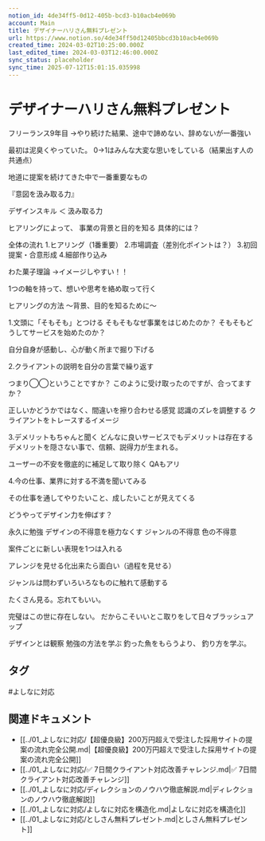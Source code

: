 ```yaml
---
notion_id: 4de34ff5-0d12-405b-bcd3-b10acb4e069b
account: Main
title: デザイナーハリさん無料プレゼント
url: https://www.notion.so/4de34ff50d12405bbcd3b10acb4e069b
created_time: 2024-03-02T10:25:00.000Z
last_edited_time: 2024-03-03T12:46:00.000Z
sync_status: placeholder
sync_time: 2025-07-12T15:01:15.035998
---
```

# デザイナーハリさん無料プレゼント

フリーランス9年目
→やり続けた結果、途中で諦めない、辞めないが一番強い

最初は泥臭くやっていた。
0→1はみんな大変な思いをしている（結果出す人の共通点）

地道に提案を続けてきた中で一番重要なもの

『意図を汲み取る力』

デザインスキル ＜ 汲み取る力

ヒアリングによって、
事業の背景と目的を知る
具体的には？

全体の流れ
1.ヒアリング（1番重要）
2.市場調査（差別化ポイントは？）
3.初回提案・合意形成
4.細部作り込み

わた菓子理論
→イメージしやすい！！

1つの軸を持って、想いや思考を絡め取って行く


ヒアリングの方法
〜背景、目的を知るために〜

1.文頭に「そもそも」とつける
そもそもなぜ事業をはじめたのか？
そもそもどうしてサービスを始めたのか？

自分自身が感動し、心が動く所まで掘り下げる


2.クライアントの説明を自分の言葉で繰り返す

つまり◯◯ということですか？
このように受け取ったのですが、合ってますか？

正しいかどうかではなく、間違いを擦り合わせる感覚
認識のズレを調整する
クライアントをトレースするイメージ

3.デメリットもちゃんと聞く
どんなに良いサービスでもデメリットは存在する
デメリットを隠さない事で、信頼、説得力が生まれる。

ユーザーの不安を徹底的に補足して取り除く
QAもアリ

4.今の仕事、業界に対する不満を聞いてみる

その仕事を通してやりたいこと、成したいことが見えてくる


どうやってデザイン力を伸ばす？

永久に勉強
デザインの不得意を極力なくす
ジャンルの不得意
色の不得意

案件ごとに新しい表現を1つは入れる

アレンジを見せる化出来たら面白い（過程を見せる）

ジャンルは問わずいろいろなものに触れて感動する

たくさん見る。忘れてもいい。

完璧はこの世に存在しない。
だからこそいいとこ取りをして日々ブラッシュアップ

デザインとは観察
勉強の方法を学ぶ
釣った魚をもらうより、
釣り方を学ぶ。

## タグ

#よしなに対応 

## 関連ドキュメント

- [[../01_よしなに対応/【超優良級】200万円超えで受注した採用サイトの提案の流れ完全公開.md|【超優良級】200万円超えで受注した採用サイトの提案の流れ完全公開]]
- [[../01_よしなに対応/✅ 7日間クライアント対応改善チャレンジ.md|✅ 7日間クライアント対応改善チャレンジ]]
- [[../01_よしなに対応/ディレクションのノウハウ徹底解説.md|ディレクションのノウハウ徹底解説]]
- [[../01_よしなに対応/よしなに対応を構造化.md|よしなに対応を構造化]]
- [[../01_よしなに対応/としさん無料プレゼント.md|としさん無料プレゼント]]
